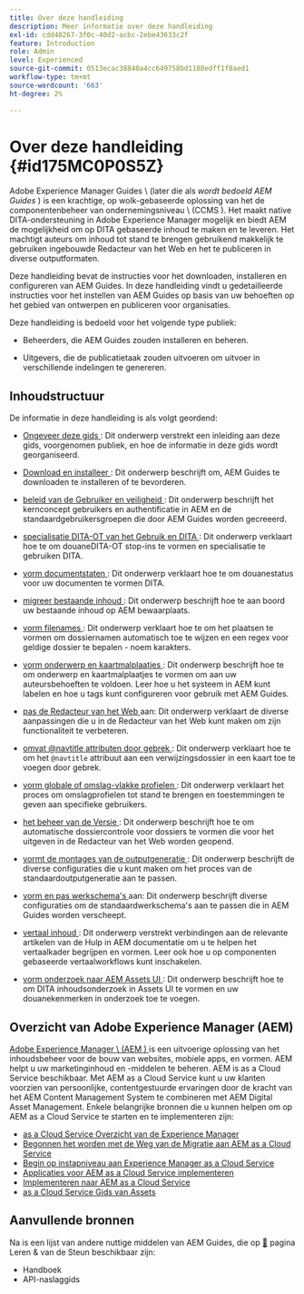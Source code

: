```yaml
---
title: Over deze handleiding
description: Meer informatie over deze handleiding
exl-id: cdd40267-3f0c-40d2-acbc-2ebe43633c2f
feature: Introduction
role: Admin
level: Experienced
source-git-commit: 0513ecac38840a4cc649758bd1180edff1f8aed1
workflow-type: tm+mt
source-wordcount: '663'
ht-degree: 2%

---
```


# Over deze handleiding {#id175MC0P0S5Z}

Adobe Experience Manager Guides \ (later die als *wordt bedoeld AEM Guides* \) is een krachtige, op wolk-gebaseerde oplossing van het de componentenbeheer van ondernemingsniveau \ (CCMS \). Het maakt native DITA-ondersteuning in Adobe Experience Manager mogelijk en biedt AEM de mogelijkheid om op DITA gebaseerde inhoud te maken en te leveren. Het machtigt auteurs om inhoud tot stand te brengen gebruikend makkelijk te gebruiken ingebouwde Redacteur van het Web en het te publiceren in diverse outputformaten.

Deze handleiding bevat de instructies voor het downloaden, installeren en configureren van AEM Guides. In deze handleiding vindt u gedetailleerde instructies voor het instellen van AEM Guides op basis van uw behoeften op het gebied van ontwerpen en publiceren voor organisaties.

Deze handleiding is bedoeld voor het volgende type publiek:

- Beheerders, die AEM Guides zouden installeren en beheren.

- Uitgevers, die de publicatietaak zouden uitvoeren om uitvoer in verschillende indelingen te genereren.


## Inhoudstructuur

De informatie in deze handleiding is als volgt geordend:

- [ Ongeveer deze gids ](#id175MC0P0S5Z): Dit onderwerp verstrekt een inleiding aan deze gids, voorgenomen publiek, en hoe de informatie in deze gids wordt georganiseerd.

- [ Download en installeer ](download-install.md#): Dit onderwerp beschrijft om, AEM Guides te downloaden te installeren of te bevorderen.

- [ beleid van de Gebruiker en veiligheid ](user-admin-sec.md#): Dit onderwerp beschrijft het kernconcept gebruikers en authentificatie in AEM en de standaardgebruikersgroepen die door AEM Guides worden gecreeerd.

- [ specialisatie DITA-OT van het Gebruik en DITA ](dita-ot-specialization.md#): Dit onderwerp verklaart hoe te om douaneDITA-OT stop-ins te vormen en specialisatie te gebruiken DITA.

- [ vorm documentstaten ](customize-doc-state.md#): Dit onderwerp verklaart hoe te om douanestatus voor uw documenten te vormen DITA.

- [ migreer bestaande inhoud ](migrate-content.md#): Dit onderwerp beschrijft hoe te aan boord uw bestaande inhoud op AEM bewaarplaats.

- [ vorm filenames ](conf-file-names.md#): Dit onderwerp verklaart hoe te om het plaatsen te vormen om dossiernamen automatisch toe te wijzen en een regex voor geldige dossier te bepalen - noem karakters.

- [ vorm onderwerp en kaartmalplaatjes ](conf-template-tags.md#): Dit onderwerp beschrijft hoe te om onderwerp en kaartmalplaatjes te vormen om aan uw auteursbehoeften te voldoen. Leer hoe u het systeem in AEM kunt labelen en hoe u tags kunt configureren voor gebruik met AEM Guides.

- [ pas de Redacteur van het Web ](conf-web-editor.md#) aan: Dit onderwerp verklaart de diverse aanpassingen die u in de Redacteur van het Web kunt maken om zijn functionaliteit te verbeteren.

- [ omvat @navtitle attributen door gebrek ](auto-add-navtitle.md#): Dit onderwerp verklaart hoe te om het `@navtitle` attribuut aan een verwijzingsdossier in een kaart toe te voegen door gebrek.

- [ vorm globale of omslag-vlakke profielen ](conf-folder-level.md#): Dit onderwerp verklaart het proces om omslagprofielen tot stand te brengen en toestemmingen te geven aan specifieke gebruikers.

- [ het beheer van de Versie ](version-management.md#): Dit onderwerp beschrijft hoe te om automatische dossiercontrole voor dossiers te vormen die voor het uitgeven in de Redacteur van het Web worden geopend.

- [ vormt de montages van de outputgeneratie ](conf-output-generation.md#): Dit onderwerp beschrijft de diverse configuraties die u kunt maken om het proces van de standaardoutputgeneratie aan te passen.

- [ vorm en pas werkschema&#39;s ](customize-workflows.md#) aan: Dit onderwerp beschrijft diverse configuraties om de standaardwerkschema&#39;s aan te passen die in AEM Guides worden verscheept.

- [ vertaal inhoud ](translation.md#): Dit onderwerp verstrekt verbindingen aan de relevante artikelen van de Hulp in AEM documentatie om u te helpen het vertaalkader begrijpen en vormen. Leer ook hoe u op componenten gebaseerde vertaalworkflows kunt inschakelen.

- [ vorm onderzoek naar AEM Assets UI ](conf-dita-search.md#): Dit onderwerp beschrijft hoe te om DITA inhoudsonderzoek in Assets UI te vormen en uw douanekenmerken in onderzoek toe te voegen.


## Overzicht van Adobe Experience Manager \(AEM\)

[ Adobe Experience Manager \ (AEM \) ](https://business.adobe.com/products/experience-manager/adobe-experience-manager.html) is een uitvoerige oplossing van het inhoudsbeheer voor de bouw van websites, mobiele apps, en vormen. AEM helpt u uw marketinginhoud en -middelen te beheren. AEM is as a Cloud Service beschikbaar. Met AEM as a Cloud Service kunt u uw klanten voorzien van persoonlijke, contentgestuurde ervaringen door de kracht van het AEM Content Management System te combineren met AEM Digital Asset Management. Enkele belangrijke bronnen die u kunnen helpen om op AEM as a Cloud Service te starten en te implementeren zijn:

- [ as a Cloud Service Overzicht van de Experience Manager ](https://experienceleague.adobe.com/docs/experience-manager-cloud-service/content/home.html?lang=en)
- [ Begonnen het worden met de Weg van de Migratie aan AEM as a Cloud Service ](https://experienceleague.adobe.com/docs/experience-manager-cloud-service/content/migration-journey/getting-started.html?lang=en)
- [ Begin op instapniveau aan Experience Manager as a Cloud Service ](https://experienceleague.adobe.com/docs/experience-manager-cloud-service/content/onboarding/home.html?lang=enhttps://experienceleague.adobe.com/docs/experience-manager-cloud-service/moving/home.html?lang=en)
- [Applicaties voor AEM as a Cloud Service implementeren](https://experienceleague.adobe.com/docs/experience-manager-cloud-service/implementing/home.html?lang=en)
- [Implementeren naar AEM as a Cloud Service](https://experienceleague.adobe.com/docs/experience-manager-cloud-service/content/implementing/deploying/overview.html?lang=en)
- [ as a Cloud Service Gids van Assets ](https://experienceleague.adobe.com/docs/experience-manager-cloud-service/content/assets/home.html?lang=en)

## Aanvullende bronnen

Na is een lijst van andere nuttige middelen van AEM Guides, die op [&#128279;](https://helpx.adobe.com/support/xml-documentation-for-experience-manager.html) pagina Leren &amp; van de Steun beschikbaar zijn:

- Handboek
- API-naslaggids
